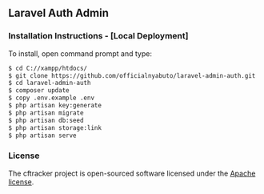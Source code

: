 ## Laravel Auth Admin


### Installation Instructions - [Local Deployment]

To install, open command prompt and type:

```bash
$ cd C://xampp/htdocs/
$ git clone https://github.com/officialnyabuto/laravel-admin-auth.git
$ cd laravel-admin-auth
$ composer update
$ copy .env.example .env
$ php artisan key:generate
$ php artisan migrate
$ php artisan db:seed
$ php artisan storage:link
$ php artisan serve
```

### License

The cftracker project is open-sourced software licensed under the [Apache license](http://www.apache.org/licenses/).
